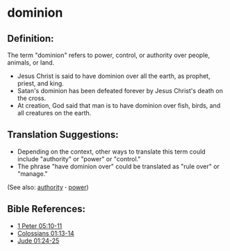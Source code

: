 # dominion #

## Definition: ##

The term "dominion" refers to power, control, or authority over people, animals, or land.

* Jesus Christ is said to have dominion over all the earth, as prophet, priest, and king.
* Satan's dominion has been defeated forever by Jesus Christ's death on the cross.
* At creation, God said that man is to have dominion over fish, birds, and all creatures on the earth.

## Translation Suggestions: ##

* Depending on the context, other ways to translate this term could include "authority" or "power" or "control."
* The phrase "have dominion over" could be translated as "rule over" or "manage."

(See also: [authority](../kt/authority.md) **·** [power](../kt/power.md))

## Bible References: ##

* [1 Peter 05:10-11](https://door43.org/en/bible/notes/1pe/05/10)
* [Colossians 01:13-14](https://door43.org/en/bible/notes/col/01/13)
* [Jude 01:24-25](https://door43.org/en/bible/notes/jud/01/24)

